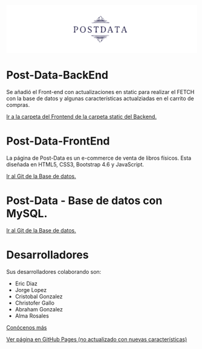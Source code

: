 ![Image](https://raw.githubusercontent.com/j0rgel0/Post-Data-FrontEnd/develop/img/cabezeraGit.png)

# Post-Data-BackEnd
Se añadió el Front-end con actualizaciones en static para realizar el FETCH con la base de datos y algunas características actualziadas en el carrito de compras.

[Ir a la carpeta del Frontend de la carpeta static del Backend.](https://github.com/j0rgel0/Post-Data-BackEnd/tree/develop/src/main/resources/static)

# Post-Data-FrontEnd
La página de Post-Data es un e-commerce de venta de libros físicos. Esta diseñada en HTML5, CSS3, Bootstrap 4.6 y JavaScript. 

[Ir al Git de la Base de datos.](https://github.com/j0rgel0/Post-Data-DB/tree/develop)

# Post-Data - Base de datos con MySQL.
[Ir al Git de la Base de datos.](https://github.com/j0rgel0/Post-Data-DB/tree/develop)

# Desarrolladores
Sus desarrolladores colaborando son: 

- Eric Diaz
- Jorge Lopez
- Cristobal Gonzalez
- Christofer Gallo
- Abraham Gonzalez
- Alma Rosales

[Conócenos más](https://j0rgel0.github.io/Post-Data-FrontEnd/conocenos/)

[Ver página en GitHub Pages (no actualizado con nuevas características) ](https://j0rgel0.github.io/Post-Data-FrontEnd/)
